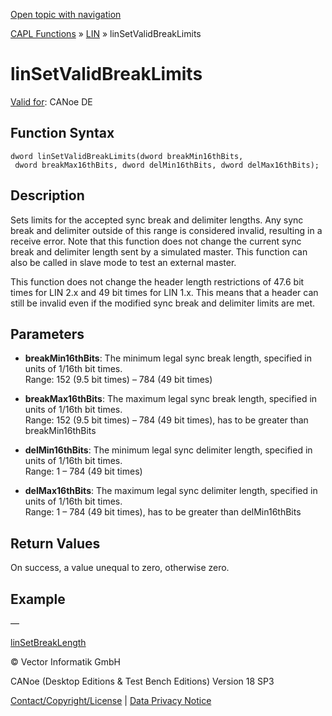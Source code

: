 [Open topic with navigation](../../../../../CANoeDEFamily.htm#Topics/CAPLFunctions/LIN/Functions/CAPLfunctionLINSetValidBreakLimits.md)

[CAPL Functions](../../CAPLfunctions.md) » [LIN](../CAPLfunctionsLINOverview.md) » linSetValidBreakLimits

# linSetValidBreakLimits

[Valid for](../../../Shared/FeatureAvailability.md):  CANoe DE

## Function Syntax

```plaintext
dword linSetValidBreakLimits(dword breakMin16thBits, 
 dword breakMax16thBits, dword delMin16thBits, dword delMax16thBits);
```

## Description

Sets limits for the accepted sync break and delimiter lengths. Any sync break and delimiter outside of this range is considered invalid, resulting in a receive error. Note that this function does not change the current sync break and delimiter length sent by a simulated master. This function can also be called in slave mode to test an external master.

This function does not change the header length restrictions of 47.6 bit times for LIN 2.x and 49 bit times for LIN 1.x. This means that a header can still be invalid even if the modified sync break and delimiter limits are met.

## Parameters

- **breakMin16thBits**: The minimum legal sync break length, specified in units of 1/16th bit times.  
  Range: 152 (9.5 bit times) – 784 (49 bit times)

- **breakMax16thBits**: The maximum legal sync break length, specified in units of 1/16th bit times.  
  Range: 152 (9.5 bit times) – 784 (49 bit times), has to be greater than breakMin16thBits

- **delMin16thBits**: The minimum legal sync delimiter length, specified in units of 1/16th bit times.  
  Range: 1 – 784 (49 bit times)

- **delMax16thBits**: The maximum legal sync delimiter length, specified in units of 1/16th bit times.  
  Range: 1 – 784 (49 bit times), has to be greater than delMin16thBits

## Return Values

On success, a value unequal to zero, otherwise zero.

## Example

—

[linSetBreakLength](CAPLfunctionLINSetBreakLength.md)

© Vector Informatik GmbH

CANoe (Desktop Editions & Test Bench Editions) Version 18 SP3

[Contact/Copyright/License](../../../Shared/ContactCopyrightLicense.md) | [Data Privacy Notice](https://www.vector.com/int/en/company/get-info/privacy-policy/)
